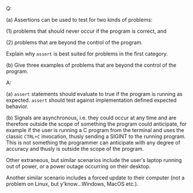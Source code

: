 Q:

(a) Assertions can be used to test for two kinds of problems:

(1) problems that should never occur if the program is correct, and

(2) problems that are beyond the control of the program.

Explain why `assert` is best suited for problems in the first category.

(b) Give three examples of problems that are beyond the control of the program.

A:

(a) `assert` statements should evaluate to true if the program is running as
expected. `assert` should test against implementation defined expected behavior.

(b) Signals are asynchronous, i.e. they could occur at any time and are
therefore outside the scope of something the program could anticipate, for
example if the user is running a C program from the terminal and uses the
classic `CTRL+C` invocation, thusly sending a SIGINT to the running program.
This is not something the programmer can anticipate with any degree of accuracy
and thusly is outside the scope of the program.

Other extraneous, but similar scenarios include the user's laptop running out of
power, or a power outage occurring on their desktop.

Another similar scenario includes a forced update to their computer (not a
problem on Linux, but y'know...Windows, MacOS etc.).

